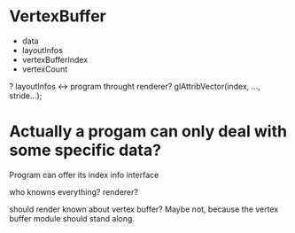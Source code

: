 # VertexBuffer
- data
- layoutInfos
- vertexBufferIndex
- vertexCount

? layoutInfos <-> program
throught renderer?
 glAttribVector(index, ..., stride...);

# Actually a progam can only deal with some specific data?
Program can offer its index info interface

who knowns everything? renderer?

should render known about vertex buffer? Maybe not, because the vertex buffer module should stand along.
